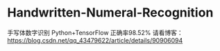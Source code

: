 # Handwritten-Numeral-Recognition
手写体数字识别
Python+TensorFlow
正确率98.52%
请看博客：https://blog.csdn.net/qq_43479622/article/details/90906094
